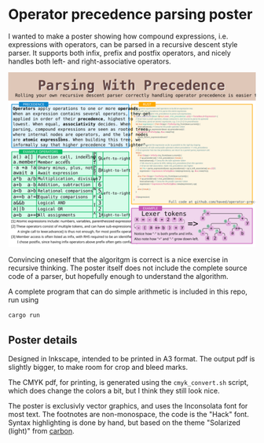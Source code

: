 # Operator precedence parsing poster
I wanted to make a poster showing how compound expressions, i.e. expressions with operators,
can be parsed in a recursive descent style parser. It supports both infix, prefix and
postfix operators, and nicely handles both left- and right-associative operators.

![The poster](poster.svg)

Convincing oneself that the algoritgm is correct is a nice exercise in recursive thinking.
The poster itself does not include the complete source code of a parser,
but hopefully enough to understand the algorithm.

A complete program that can do simple arithmetic is included in this repo, run using
``` sh
cargo run
```

## Poster details
Designed in Inkscape, intended to be printed in A3 format.
The output pdf is slightly bigger, to make room for crop and bleed marks.

The CMYK pdf, for printing, is generated using the `cmyk_convert.sh` script,
which does change the colors a bit, but I think they still look nice.

The poster is exclusivly vector graphics,
and uses the Inconsolata font for most text.
The footnotes are non-monospace, the code is the "Hack" font.
Syntax highlighting is done by hand, but based on the theme "Solarized (light)" from [carbon](carbon.now.sh).
